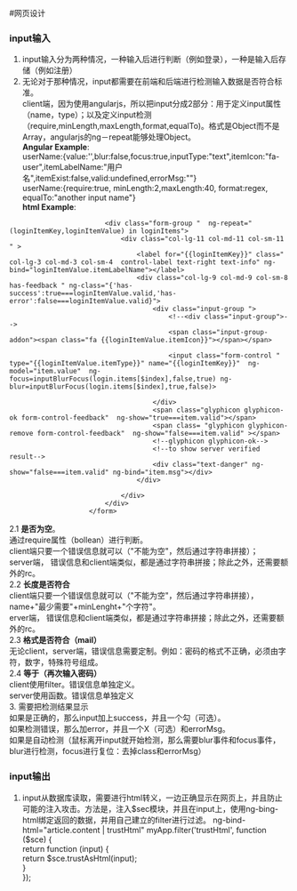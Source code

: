#网页设计
### input输入
1. input输入分为两种情况，一种输入后进行判断（例如登录），一种是输入后存储（例如注册）
2. 无论对于那种情况，input都需要在前端和后端进行检测输入数据是否符合标准。  
client端，因为使用angularjs，所以把input分成2部分：用于定义input属性（name，type）；以及定义input检测（require,minLength,maxLength,format,equalTo)。格式是Object而不是Array，angularjs的ng－repeat能够处理Object。      
**Angular Example**:  
userName:{value:'',blur:false,focus:true,inputType:"text",itemIcon:"fa-user",itemLabelName:"用户名",itemExist:false,valid:undefined,errorMsg:""}  
userName:{require:true, minLength:2,maxLength:40, format:regex, equalTo:"another input name"}  
**html Example**:  
<form class="form-horizontal   col-lg-12"  >
                            <div class="text-danger text-center" ng-show="false===login.wholeMsg.valid" ng-bind="login.wholeMsg.msg"></div>

                            <div class="form-group "  ng-repeat="(loginItemKey,loginItemValue) in loginItems">
                                <div class="col-lg-11 col-md-11 col-sm-11  " >
                                    <label for="{{loginItemKey}}" class=" col-lg-3 col-md-3 col-sm-4  control-label text-right text-info" ng-bind="loginItemValue.itemLabelName"></label>
                                    <div class="col-lg-9 col-md-9 col-sm-8 has-feedback " ng-class="{'has-success':true===loginItemValue.valid,'has-error':false===loginItemValue.valid}">
                                        <div class="input-group ">
                                            <!--<div class="input-group">-->
                                            <span class="input-group-addon"><span class="fa {{loginItemValue.itemIcon}}"></span></span>

                                            <input class="form-control " type="{{loginItemValue.itemType}}" name="{{loginItemKey}}"  ng-model="item.value"  ng-focus=inputBlurFocus(login.items[$index],false,true) ng-blur=inputBlurFocus(login.items[$index],true,false)>

                                        </div>
                                        <span class="glyphicon glyphicon-ok form-control-feedback"  ng-show="true===item.valid"></span>
                                        <span class= "glyphicon glyphicon-remove form-control-feedback"  ng-show="false===item.valid" ></span>
                                        <!--glyphicon glyphicon-ok-->
                                        <!--to show server verified result-->
                                        <div class="text-danger" ng-show="false===item.valid" ng-bind="item.msg"></div>
                                    </div>

                                </div>
                            </div>
                        </form>
                          
                          
  2.1 **是否为空**。    
  通过require属性（bollean）进行判断。    
  client端只要一个错误信息就可以（"不能为空"，然后通过字符串拼接）；    
  server端， 错误信息和client端类似，都是通过字符串拼接；除此之外，还需要额外的rc。   
  2.2 **长度是否符合**    
  client端只要一个错误信息就可以（"不能为空"，然后通过字符串拼接）， name+"最少需要"+minLenght+"个字符"。    
  erver端， 错误信息和client端类似，都是通过字符串拼接；除此之外，还需要额外的rc。  
  2.3 **格式是否符合（mail）**    
  无论client，server端，错误信息需要定制。例如：密码的格式不正确，必须由字符，数字，特殊符号组成。  
  2.4 **等于（再次输入密码）**  
  client使用filter。错误信息单独定义。  
  server使用函数。错误信息单独定义  
3. 需要把检测结果显示  
  如果是正确的，那么input加上success，并且一个勾（可选）。  
  如果检测错误，那么加error，并且一个X（可选）和errorMsg。  
  如果是自动检测（鼠标离开input就开始检测，那么需要blur事件和focus事件，blur进行检测，focus进行复位：去掉class和errorMsg）  
  
### input输出
1. input从数据库读取，需要进行html转义，一边正确显示在网页上，并且防止可能的注入攻击。方法是，注入$sec模块，并且在input上，使用ng-bing-html绑定返回的数据，并用自己建立的filter进行过滤。  
ng-bind-html="article.content | trustHtml"  
myApp.filter('trustHtml', function ($sce) {  
        return function (input) {  
            return $sce.trustAsHtml(input);  
        }  
    });  
